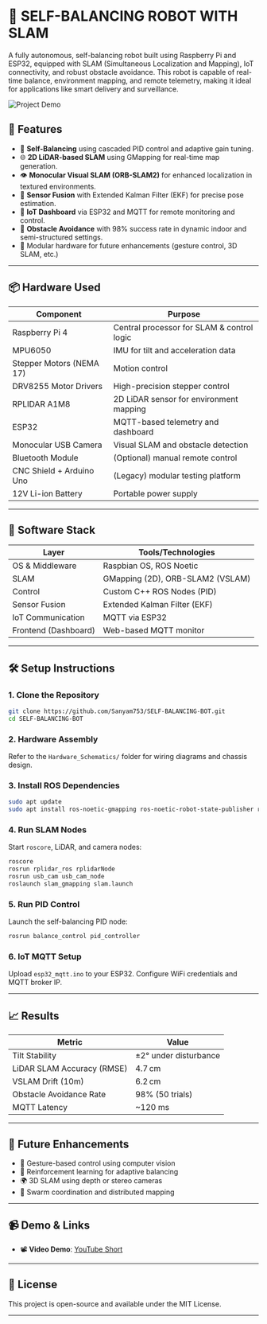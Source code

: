 
# 🤖 SELF-BALANCING ROBOT WITH SLAM

A fully autonomous, self-balancing robot built using Raspberry Pi and ESP32, equipped with SLAM (Simultaneous Localization and Mapping), IoT connectivity, and robust obstacle avoidance. This robot is capable of real-time balance, environment mapping, and remote telemetry, making it ideal for applications like smart delivery and surveillance.

![Project Demo](https://youtube.com/shorts/E-i_8Q7rbdQ)

## 🔧 Features

- 🔁 **Self-Balancing** using cascaded PID control and adaptive gain tuning.
- 🌐 **2D LiDAR-based SLAM** using GMapping for real-time map generation.
- 👁️ **Monocular Visual SLAM (ORB-SLAM2)** for enhanced localization in textured environments.
- 🧠 **Sensor Fusion** with Extended Kalman Filter (EKF) for precise pose estimation.
- 📡 **IoT Dashboard** via ESP32 and MQTT for remote monitoring and control.
- 🚧 **Obstacle Avoidance** with 98% success rate in dynamic indoor and semi-structured settings.
- 🔌 Modular hardware for future enhancements (gesture control, 3D SLAM, etc.)

---

## 📦 Hardware Used

| Component            | Purpose                                       |
|----------------------|-----------------------------------------------|
| Raspberry Pi 4       | Central processor for SLAM & control logic   |
| MPU6050              | IMU for tilt and acceleration data           |
| Stepper Motors (NEMA 17) | Motion control                          |
| DRV8255 Motor Drivers| High-precision stepper control               |
| RPLIDAR A1M8         | 2D LiDAR sensor for environment mapping      |
| ESP32                | MQTT-based telemetry and dashboard           |
| Monocular USB Camera | Visual SLAM and obstacle detection           |
| Bluetooth Module     | (Optional) manual remote control             |
| CNC Shield + Arduino Uno | (Legacy) modular testing platform       |
| 12V Li-ion Battery   | Portable power supply                        |

---

## 🧠 Software Stack

| Layer              | Tools/Technologies         |
|--------------------|----------------------------|
| OS & Middleware    | Raspbian OS, ROS Noetic    |
| SLAM               | GMapping (2D), ORB-SLAM2 (VSLAM) |
| Control            | Custom C++ ROS Nodes (PID) |
| Sensor Fusion      | Extended Kalman Filter (EKF) |
| IoT Communication  | MQTT via ESP32             |
| Frontend (Dashboard)| Web-based MQTT monitor    |

---

## 🛠️ Setup Instructions

### 1. Clone the Repository
```bash
git clone https://github.com/Sanyam753/SELF-BALANCING-BOT.git
cd SELF-BALANCING-BOT
````

### 2. Hardware Assembly

Refer to the `Hardware_Schematics/` folder for wiring diagrams and chassis design.

### 3. Install ROS Dependencies

```bash
sudo apt update
sudo apt install ros-noetic-gmapping ros-noetic-robot-state-publisher ros-noetic-tf2-ros
```

### 4. Run SLAM Nodes

Start `roscore`, LiDAR, and camera nodes:

```bash
roscore
rosrun rplidar_ros rplidarNode
rosrun usb_cam usb_cam_node
roslaunch slam_gmapping slam.launch
```

### 5. Run PID Control

Launch the self-balancing PID node:

```bash
rosrun balance_control pid_controller
```

### 6. IoT MQTT Setup

Upload `esp32_mqtt.ino` to your ESP32. Configure WiFi credentials and MQTT broker IP.

---

## 📈 Results

| Metric                     | Value                 |
| -------------------------- | --------------------- |
| Tilt Stability             | ±2° under disturbance |
| LiDAR SLAM Accuracy (RMSE) | 4.7 cm                |
| VSLAM Drift (10m)          | 6.2 cm                |
| Obstacle Avoidance Rate    | 98% (50 trials)       |
| MQTT Latency               | \~120 ms              |

---

## 🎯 Future Enhancements

* 👋 Gesture-based control using computer vision
* 🧠 Reinforcement learning for adaptive balancing
* 🌍 3D SLAM using depth or stereo cameras
* 🤖 Swarm coordination and distributed mapping

---

## 📹 Demo & Links

* 📽️ **Video Demo**: [YouTube Short](https://youtube.com/shorts/E-i_8Q7rbdQ)


---

## 📜 License

This project is open-source and available under the MIT License.

---

